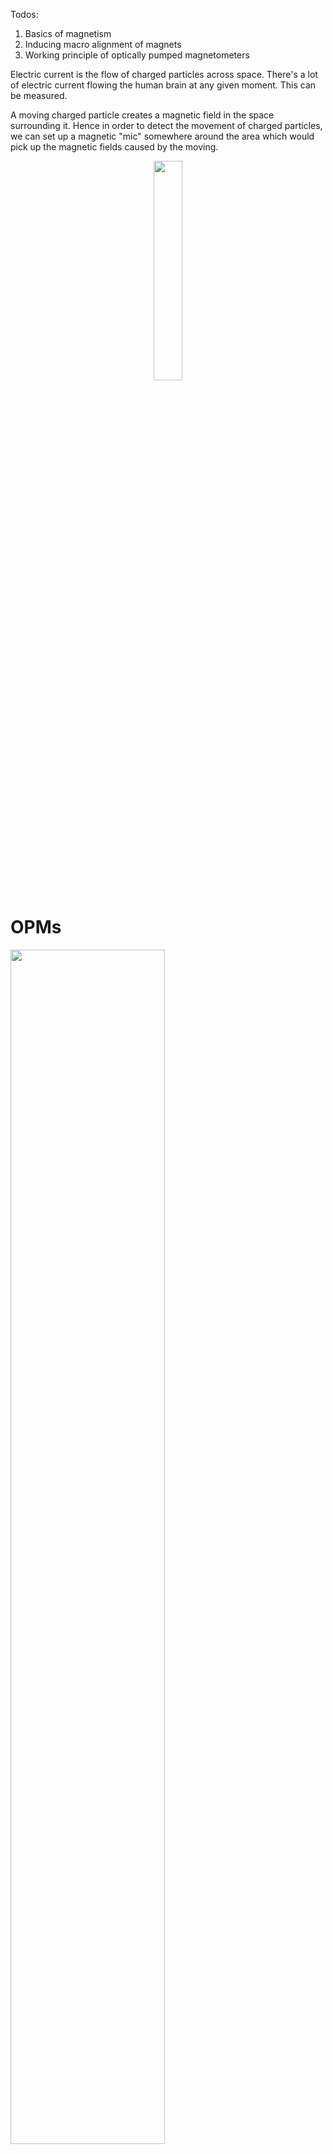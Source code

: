 Todos:
1. Basics of magnetism
2. Inducing macro alignment of magnets
3. Working principle of optically pumped magnetometers

Electric current is the flow of charged particles across space. There's a lot of electric current flowing the human brain at any given moment. This can be measured. 

A moving charged particle creates a magnetic field in the space surrounding it. Hence in order to detect the movement of charged particles, we can set up a magnetic "mic" somewhere around the area which would pick up the magnetic fields caused by the moving.

<center>
  <img src="https://github.com/Mayukhdeb/notes/assets/53133634/7f6a9bc1-5e08-484e-9501-1551bc265491" width = "30%">
</center>

# OPMs

<img src = "https://github.com/Mayukhdeb/notes/assets/53133634/17ddfbc8-a1ee-407d-8d5e-a093abe43689" width = "70%">

Resources:

https://www.cell.com/trends/neurosciences/fulltext/S0166-2236(22)00102-3
https://pubmed.ncbi.nlm.nih.gov/31978102/
https://www.nist.gov/news-events/news/2016/07/detecting-brain-waves-atomic-vapor
